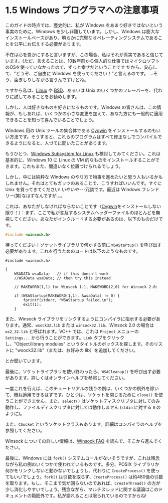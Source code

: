 # 1.5 Windows プログラマへの注意事項

このガイドの時点では、歴史的に、私が Windows をあまり好きではないという事実のために、Windows を少し非難しています。しかし、Windows は膨大なインストールベースがあり、明らかに完璧なオペレーティングシステムであることを公平にお伝えする必要があります。

不在は心を豊かにすると言いますが、この場合、私はそれが真実であると信じています。(ただ、言えることは、10数年前から個人的な仕事ではマイクロソフトのOSを使っていなかったので、ずっと幸せだということです だから、安心して、"どうぞ、ご自由に Windows を使ってください！"と言えるのです。 ...そう、歯ぎしりしながら言うんですけどね。

ですから私は、[Linux](https://www.linux.com/) や [BSD](https://bsd.org/)、あるいは Unix のいくつかのフレーバーを、代わりに試してみることをお勧めします。

しかし、人は好きなものを好きになるものです。Windows の皆さんは、この情報が、もしあれば、いくつかの小さな変更を加えて、あなた方にも一般的に適用できることを知って喜んでいることでしょう。

Windows 用の Unix ツールの集合体である [Cygwin](https://cygwin.com/) をインストールするのもいい方法です。そうすると、これらのプログラムはすべて修正なしでコンパイルできるようになると、人づてに聞いたことがあります。

もうひとつ、[Windows Subsystem for Linux](https://docs.microsoft.com/en-us/windows/wsl/about) も検討してみてください。これは基本的に、Windows 10 に Linux の VM 的なものをインストールすることができます。これもまた、間違いなく位置づけられるでしょう。

しかし、中には純粋な Windows のやり方で物事を進めたいと思う人もいるかもしれません。それはとてもガッツのあることで、こうすればいいんです。すぐに Unix を買ってきてください! いやいや---冗談です。最近は Windows フレンドリー(笑)なはずなんですが...。

これは、あなたがしなければならないことです（[Cygwin](https://cygwin.com/)をインストールしない限り！）：まず、ここで私が言及するシステムヘッダーファイルのほとんどを無視してください。あなたがインクルードする必要があるのは、以下のものだけです。

```c
#include <winsock.h>
```

待ってください！ソケットライブラリで何かする前に `WSAStartup()` を呼び出す必要があります。これを行うためのコードは以下のようなものです。

```c,editable
#include <winsock.h>

{
    WSADATA wsaData;   // if this doesn't work
    //WSAData wsaData; // then try this instead

    // MAKEWORD(1,1) for Winsock 1.1, MAKEWORD(2,0) for Winsock 2.0:

    if (WSAStartup(MAKEWORD(1,1), &wsaData) != 0) {
        fprintf(stderr, "WSAStartup failed.\n");
        exit(1);
    }
```

また、Winsock ライブラリをリンクするようにコンパイラに指示する必要があります。通常、`wsock32.lib` または `winsock32.lib`、Winsock 2.0 の場合は `ws2_32.lib` と呼ばれます。VC++ では、これは `Project` メニューの `Settings...` から行うことができます。`Link` タブをクリックし、"Object/library modules" というタイトルのボックスを探します。そのリストに "wsock32.lib"（または、お好みの lib）を追加してください。

とか聞いています。

最後に、ソケットライブラリを使い終わったら、`WSACleanup()` を呼び出す必要があります。詳しくはオンラインヘルプを参照してください。

一度これを行えば、このチュートリアルの残りの例は、いくつかの例外を除いて、概ね適用できるはずです。ひとつは、ソケットを閉じるために `close()` を使うことができません。また、`select()` はソケットディスクリプタに対してのみ動作し、ファイルディスクリプタに対しては動作しません (`stdin` に対する `0` のように)。

また、`CSocket` というソケットクラスもあります。詳細はコンパイラのヘルプを参照してください。

Winsock についての詳しい情報は、[Winsock FAQ](https://tangentsoft.net/wskfaq/) を読んで、そこから進んでください。

最後に、Windows には `fork()` システムコールがないそうですが、これは残念ながら私の例のいくつかで使われているものです。多分、POSIX ライブラリか何かをリンクしないと動かないでしょうし、代わりに `CreateProcess()` を使ってもいいでしょう。`fork()` は引数を取らず、`CreateProcess()` は約480億の引数を取ります。もし、そこまで気が回らないのであれば、`CreateThread()` の方が少し消化しやすいでしょう。残念ながら、マルチスレッドに関する議論はこのドキュメントの範囲外です。私が語れることは限られているのですからね!
